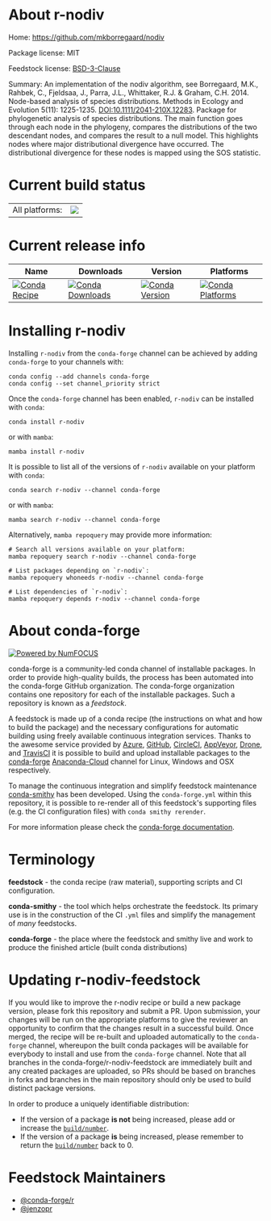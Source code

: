 About r-nodiv
=============

Home: https://github.com/mkborregaard/nodiv

Package license: MIT

Feedstock license: [BSD-3-Clause](https://github.com/conda-forge/r-nodiv-feedstock/blob/main/LICENSE.txt)

Summary: An implementation of the nodiv algorithm, see Borregaard, M.K., Rahbek, C., Fjeldsaa, J., Parra, J.L., Whittaker, R.J. & Graham, C.H. 2014. Node-based analysis of species distributions. Methods in Ecology and Evolution 5(11): 1225-1235. <DOI:10.1111/2041-210X.12283>. Package for phylogenetic analysis of species distributions. The main function goes through each node in the phylogeny, compares the distributions of the two descendant nodes, and compares the result to a null model. This highlights nodes where major distributional divergence have occurred. The distributional divergence for these nodes is mapped using the SOS statistic.

Current build status
====================


<table><tr><td>All platforms:</td>
    <td>
      <a href="https://dev.azure.com/conda-forge/feedstock-builds/_build/latest?definitionId=8015&branchName=main">
        <img src="https://dev.azure.com/conda-forge/feedstock-builds/_apis/build/status/r-nodiv-feedstock?branchName=main">
      </a>
    </td>
  </tr>
</table>

Current release info
====================

| Name | Downloads | Version | Platforms |
| --- | --- | --- | --- |
| [![Conda Recipe](https://img.shields.io/badge/recipe-r--nodiv-green.svg)](https://anaconda.org/conda-forge/r-nodiv) | [![Conda Downloads](https://img.shields.io/conda/dn/conda-forge/r-nodiv.svg)](https://anaconda.org/conda-forge/r-nodiv) | [![Conda Version](https://img.shields.io/conda/vn/conda-forge/r-nodiv.svg)](https://anaconda.org/conda-forge/r-nodiv) | [![Conda Platforms](https://img.shields.io/conda/pn/conda-forge/r-nodiv.svg)](https://anaconda.org/conda-forge/r-nodiv) |

Installing r-nodiv
==================

Installing `r-nodiv` from the `conda-forge` channel can be achieved by adding `conda-forge` to your channels with:

```
conda config --add channels conda-forge
conda config --set channel_priority strict
```

Once the `conda-forge` channel has been enabled, `r-nodiv` can be installed with `conda`:

```
conda install r-nodiv
```

or with `mamba`:

```
mamba install r-nodiv
```

It is possible to list all of the versions of `r-nodiv` available on your platform with `conda`:

```
conda search r-nodiv --channel conda-forge
```

or with `mamba`:

```
mamba search r-nodiv --channel conda-forge
```

Alternatively, `mamba repoquery` may provide more information:

```
# Search all versions available on your platform:
mamba repoquery search r-nodiv --channel conda-forge

# List packages depending on `r-nodiv`:
mamba repoquery whoneeds r-nodiv --channel conda-forge

# List dependencies of `r-nodiv`:
mamba repoquery depends r-nodiv --channel conda-forge
```


About conda-forge
=================

[![Powered by
NumFOCUS](https://img.shields.io/badge/powered%20by-NumFOCUS-orange.svg?style=flat&colorA=E1523D&colorB=007D8A)](https://numfocus.org)

conda-forge is a community-led conda channel of installable packages.
In order to provide high-quality builds, the process has been automated into the
conda-forge GitHub organization. The conda-forge organization contains one repository
for each of the installable packages. Such a repository is known as a *feedstock*.

A feedstock is made up of a conda recipe (the instructions on what and how to build
the package) and the necessary configurations for automatic building using freely
available continuous integration services. Thanks to the awesome service provided by
[Azure](https://azure.microsoft.com/en-us/services/devops/), [GitHub](https://github.com/),
[CircleCI](https://circleci.com/), [AppVeyor](https://www.appveyor.com/),
[Drone](https://cloud.drone.io/welcome), and [TravisCI](https://travis-ci.com/)
it is possible to build and upload installable packages to the
[conda-forge](https://anaconda.org/conda-forge) [Anaconda-Cloud](https://anaconda.org/)
channel for Linux, Windows and OSX respectively.

To manage the continuous integration and simplify feedstock maintenance
[conda-smithy](https://github.com/conda-forge/conda-smithy) has been developed.
Using the ``conda-forge.yml`` within this repository, it is possible to re-render all of
this feedstock's supporting files (e.g. the CI configuration files) with ``conda smithy rerender``.

For more information please check the [conda-forge documentation](https://conda-forge.org/docs/).

Terminology
===========

**feedstock** - the conda recipe (raw material), supporting scripts and CI configuration.

**conda-smithy** - the tool which helps orchestrate the feedstock.
                   Its primary use is in the construction of the CI ``.yml`` files
                   and simplify the management of *many* feedstocks.

**conda-forge** - the place where the feedstock and smithy live and work to
                  produce the finished article (built conda distributions)


Updating r-nodiv-feedstock
==========================

If you would like to improve the r-nodiv recipe or build a new
package version, please fork this repository and submit a PR. Upon submission,
your changes will be run on the appropriate platforms to give the reviewer an
opportunity to confirm that the changes result in a successful build. Once
merged, the recipe will be re-built and uploaded automatically to the
`conda-forge` channel, whereupon the built conda packages will be available for
everybody to install and use from the `conda-forge` channel.
Note that all branches in the conda-forge/r-nodiv-feedstock are
immediately built and any created packages are uploaded, so PRs should be based
on branches in forks and branches in the main repository should only be used to
build distinct package versions.

In order to produce a uniquely identifiable distribution:
 * If the version of a package **is not** being increased, please add or increase
   the [``build/number``](https://docs.conda.io/projects/conda-build/en/latest/resources/define-metadata.html#build-number-and-string).
 * If the version of a package **is** being increased, please remember to return
   the [``build/number``](https://docs.conda.io/projects/conda-build/en/latest/resources/define-metadata.html#build-number-and-string)
   back to 0.

Feedstock Maintainers
=====================

* [@conda-forge/r](https://github.com/conda-forge/r/)
* [@jenzopr](https://github.com/jenzopr/)

